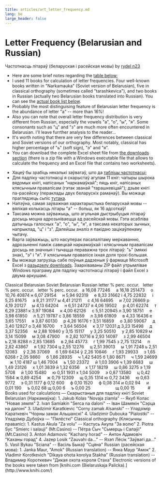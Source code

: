 ```yaml
---
title: articles/art_letter_frequency.md 
lang: be
large_header: false
---
```



 



# Letter Frequency (Belarusian and Russian) 
Частотнасць літараў (беларуская і расейская мовы)
by [rydel n23](http://www.rydel.net/)

<ul>
<li>Here are some brief notes regarding the <a href="#tablica">table below</a>;</li>
<li>I used 11 books for calculation of letter frequencies. Four well-known books written in "Narkamauka" (Soviet version of Belarusian), five in classical orthography (sometimes called "tarashkevica"), and two books in Russian (actually two Belarusian books translated into Russian). You can see the <a href="#books">actual book list below</a>.</li>
<li>Probably the most distinguising feature of Belarusian letter frequency is the abundance of letter "a" -- more than 16%!</li>
<li>Also you can note that overall letter frequency distribution is very different from Russian, especially the vowels "а", "о", "ы", "я". Some consonants such as "ц" and "з" are much more often encountered in Belarusian. I'll leave furrther analysis to the reader...</li>
<li>It's worth noting that there are very few differences between classical and Soviet versions of our orthography. Most notably, classical has higher percentage of "ь" (soft sign), "э" and "я".</li>
<li>You can download the complete Excel sheet file from <a href="download.html">the downloads section</a> (there is a zip file with a Windows executable file that allows to calculate the frequency and an Excel file that contains two worksheets).</li>
</ul>
<ul>
<li>Хацеў бы зрабіць некалькі заўвагаў, што да <a href="#tablica">табліцы частотнасці</a>;</li>
<li>Для падліку частотнасці я скарыстаў агулам 11 кніг: чатыры шырока вядомых кнігі, напісаных "наркамаўкай"; пяць кніг, напісаных клясычным правапісам (гэтак званай "тарашкевіцай"); дзьве кнігі па-расейску (пераклады двух беларускіх раманаў). Вы можаце праглядзець сьпіс <a href="#books">тутака</a>.</li>
<li>Напэўна, самая заўважная характарыстыка беларускай мовы -- вялікая колькасць літары "а" -- больш, як 16 адсоткаў!</li>
<li>Таксама можна заўважыць, што агульная дыстрыбуцыя літараў досыць моцна адрозьніваецца ад расейскай мовы. Гэта асабліва датычыць галосных "а", "о", "ы", "я", а таксама некаторых зычных, напрыклад, "ц" і "з". Далейшы аналіз я пакідаю зацікаўленаму чытачу.</li>
<li>Варта заўважыць, што насуперак пасапалітаму меркаванню, адрозьненні паміж савецкай наркамаўкай і клясычным правапісам досыць не значныя і тычацца пераважна трох літараў: "ь" (мяккі знак), "э" і "я". У клясычным правапісе іхная доля трохі большая.</li>
<li>Вы можаце загрузіць сабе поўныя дадзеныя ў фармаце Microsoft Excel з <a href="download_by.html">разьдзелу downloads</a>. Заархіваваны ZIP файл утрымлівае Windows праграму для падліку частотнасці літараў і файл Excel з двума аркушамі.</li>
</ul><span id="tablica"></span>
Classical Belarusian
Soviet Belarusian
Russian
<span class="small">letter</span>
<span class="small">% perc.</span>
<span class="small">occur.</span>
 
<span class="small">letter</span>
<span class="small">% perc.</span>
<span class="small">occur.</span>
 
<span class="small">letter</span>
<span class="small">% perc.</span>
<span class="small">occur.</span>
 
а
16,08
77246
   
а
16,18
251473
   
о
10,76
40874
н
6,07
29154
   
н
5,94
92319
   
е
8,33
31662
і
4,75
22832
   
і
5,25
81675
   
а
8,21
31177
ы
4,41
21211
   
с
4,16
64695
   
и
7,02
26669
р
4,19
20127
   
ы
4,13
64204
   
н
6,51
24737
я
4,06
19502
   
р
4,01
62274
   
т
6,29
23881
к
3,97
19084
   
к
4,00
62126
   
с
5,51
20945
л
3,90
18751
   
е
3,98
61850
   
л
5,21
19787
с
3,86
18559
   
л
3,98
61809
   
в
4,33
16436
е
3,65
17551
   
я
3,87
60130
   
р
4,26
16176
т
3,51
16859
   
о
3,80
59067
   
д
3,40
12927
о
3,48
16700
   
т
3,64
56504
   
к
3,17
12031
д
3,23
15498
   
д
3,37
52356
   
м
2,88
10940
у
3,15
15117
   
у
3,25
50510
   
у
2,85
10829
м
3,14
15099
   
м
3,08
47900
   
п
2,82
10716
в
2,93
14097
   
з
2,99
46504
   
ь
2,18
8288
п
2,85
13685
   
в
2,94
45773
   
г
1,99
7545
з
2,75
13214
   
п
2,82
43867
   
я
1,92
7304
ц
2,55
12276
   
ц
2,51
39013
   
ы
1,91
7248
ь
2,51
12083
   
ў
2,38
37069
   
б
1,69
6434
ў
2,26
10846
   
г
1,93
29933
   
з
1,65
6268
г
2,05
9860
   
б
1,86
28935
   
ч
1,42
5405
б
1,80
8671
   
ч
1,59
24699
   
ж
1,10
4187
ш
1,46
7004
   
ь
1,50
23372
   
й
1,03
3906
ч
1,39
6683
   
ш
1,49
23126
   
х
1,01
3839
й
1,32
6356
   
х
1,17
18219
   
ш
0,86
3275
э
1,19
5708
   
й
1,00
15480
   
ю
0,51
1931
х
1,04
5009
   
э
0,87
13580
   
ц
0,42
1584
ж
0,89
4254
   
ж
0,79
12309
   
щ
0,35
1314
ю
0,72
3436
   
ю
0,63
9772
   
э
0,31
1177
ф
0,12
600
   
ф
0,10
1520
   
ф
0,08
314
и
0,02
94
   
и
0,01
190
   
ъ
0,02
68
щ
0,00
6
   
ъ
0,00
25
   
 
   
   
 
   
щ
0,00
15
   
 
   
<span id="books"></span>
# Books used for calculations — Скарыстаныя для падліку кнігі
Soviet Belarusian (Наркамаўка): 
1. Jakub Kolas "Novaja ziamla" -- Якуб Колас "Новая зямля"
2. Ivan Samiakin "Serca na daloni" -- Іван Шамякін "Сэрца на далоні"
3. Uladzimir Karatkievic "Corny zamak Alsanski" -- Уладзімір Караткевіч
 "Чорны замак Альшанскі"
4. Uladzimir Dubouka "Pialostki" -- Уладзімір Дубоўка — "Пялёсткі"
Classical orthography (Клясычны правапіс): 
1. Kastus Akula "Za volu" -- Кастусь Акула "За волю"
2. Piotra Syc "Smierc i salauji" (Mt.Casino) -- Пётра Сыч "Сьмерць і
 Салаўі" (Mt.Casino)
3. Anton Adamovic "Kachany horad" -- Антон Адамовіч "Каханы горад"
4. Jazep Losik "Zauvahi da..." -- Язэп Лёсік "Заўвагі да..."
5. Vasil Bykau "Sciana" -- Васіль Быкаў "Сцяна"
Russian (расейская мова): 
1. Janka Maur, "Amok" (Russian translation) -- Янка Маур "Амок"
2. Vladimir Korotkevich "Dikaya ohota korolya Stakha" (Russian
 translation) -- Владимир Короткевич "Дикая охота короля Стаха"
Electronic versions of the books were taken from [knihi.com
(Bielaruskaja Palicka).](http://www.knihi.com/)
